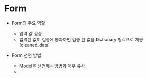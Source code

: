 # Form

- Form의 주요 역할
  - 입력 값 검증
  - 입력된 값이 검증에 통과하면 검증 된 값을 Dictionary 형식으로 제공 (cleaned_data)



- Form 선언 방법
  - Model을 선언하는 방법과 매우 유사
  - 